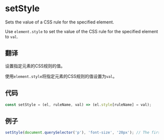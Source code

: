 # setStyle

Sets the value of a CSS rule for the specified element.

Use `element.style` to set the value of the CSS rule for the specified element to `val`.

## 翻译

设置指定元素的CSS规则的值。

使用`element.style`将指定元素的CSS规则的值设置为`val`。

## 代码

```js
const setStyle = (el, ruleName, val) => (el.style[ruleName] = val);
```

## 例子

```js
setStyle(document.querySelector('p'), 'font-size', '20px'); // The first <p> element on the page will have a font-size of 20px
```
